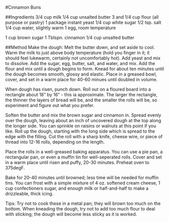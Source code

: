 #Cinnamon Buns

##Ingredients
3/4 cup milk
1/4 cup unsalted butter
3 and 1/4 cup flour (all purpose or pastry)
1 package instant yeast
1/4 cup white sugar
1/2 tsp. salt
1/4 cup water, slightly warm
1 egg, room temperature

1 cup brown sugar
1 Tblspn. cinnamon
1/4 cup unsalted butter

##Method
Make the dough: Melt the butter down, and set aside to cool. Warm the milk to just above body temperature (hold you finger in it; it should feel lukewarm, certainly not uncomfortably hot). Add yeast and mix to dissolve. Add the sugar, egg, butter, salt, and water, and mix. Add the flour and mix until a dough begins to form. Knead for about ten minutes until the dough becomes smooth, glossy and elastic. Place in a greased bowl, cover, and set in a warm place for 40-60 minues until doubled in volume.

When dough has risen, punch down. Roll out on a floured board into a rectangle about 18” by 16” - this ia approximate. The larger the rectangle, the thinner the layers of bread will be, and the smaller the rolls will be, so experiment and figure out what you prefer.

Soften the butter and mix the brown sugar and cinnamon in. Spread evenly over the dough, leaving about an inch of uncovered dough at the top along the longer side. You can sprinkle on raisins or walnuts at this point if you like. Roll up the dough, starting with the long side which is spread to the edge with the filling. Cut the roll with a sharp knife, cheese wire, or piece of thread into 12-16 rolls, depending on the length. 

Place the rolls in a well-greased baking apparatus. You can use a pie pan, a rectangular pan, or even a muffin tin for well-seperated rolls. Cover and set in a warm place until risen and puffy, 20-30 minutes. Preheat oven to 375degF.

Bake for 20-40 minutes until browned; less time will be needed for muffin tins. You can frost with a simple mixture of 4 oz. softened cream cheese, 1 cup confectioners sugar, and enough milk or half-and-half to make a drizzleable, thick icing.

Tips:
Try not to cook these in a metal pan; they will brown too much on the bottom.
When kneading the dough, try not to add too much flour to deal with sticking; the dough will become less sticky as it is worked.
